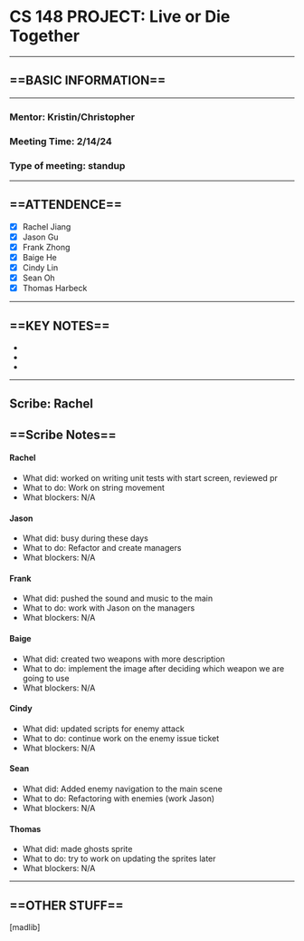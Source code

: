 # CS 148 PROJECT: Live or Die Together

_____________________________________________________________________________
## ==BASIC INFORMATION==
_____________________________________________________________________________
### Mentor: Kristin/Christopher
### Meeting Time: 2/14/24
### Type of meeting: standup
_____________________________________________________________________________
## ==ATTENDENCE==
- [x] Rachel Jiang
- [x] Jason Gu
- [x] Frank Zhong
- [x] Baige He
- [x] Cindy Lin
- [x] Sean Oh
- [x] Thomas Harbeck
_____________________________________________________________________________

## ==KEY NOTES==
- 
- 
- 
_____________________________________________________________________________

## Scribe: Rachel

## ==Scribe Notes==

#### Rachel
- What did: worked on writing unit tests with start screen, reviewed pr
- What to do: Work on string movement
- What blockers: N/A

#### Jason
- What did: busy during these days
- What to do: Refactor and create managers
- What blockers: N/A

#### Frank
- What did: pushed the sound and music to the main
- What to do: work with Jason on the managers
- What blockers: N/A

#### Baige
- What did: created two weapons with more description
- What to do: implement the image after deciding which weapon we are going to use
- What blockers: N/A

#### Cindy
- What did: updated scripts for enemy attack
- What to do: continue work on the enemy issue ticket
- What blockers: N/A

#### Sean
- What did: Added enemy navigation to the main scene
- What to do: Refactoring with enemies (work Jason)
- What blockers: N/A

#### Thomas
- What did: made ghosts sprite
- What to do: try to work on updating the sprites later
- What blockers: N/A

_____________________________________________________________________________

## ==OTHER STUFF==
[madlib]
